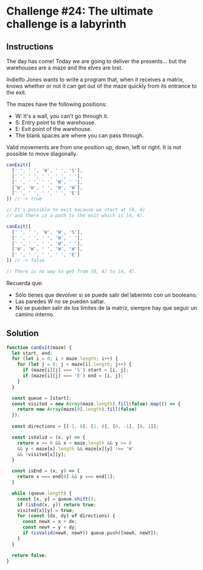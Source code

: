 # Challenge #24: The ultimate challenge is a labyrinth

## Instructions

The day has come! Today we are going to deliver the presents... but the warehouses are a maze and the elves are lost.

Indielfo Jones wants to write a program that, when it receives a matrix, knows whether or not it can get out of the maze quickly from its entrance to the exit.

The mazes have the following positions:

- W: It's a wall, you can't go through it.
- S: Entry point to the warehouse.
- E: Exit point of the warehouse.
- The blank spaces are where you can pass through.

Valid movements are from one position up, down, left or right. It is not possible to move diagonally.

```js
canExit([
  [' ', ' ', 'W', ' ', 'S'],
  [' ', ' ', ' ', ' ', ' '],
  [' ', ' ', ' ', 'W', ' '],
  ['W', 'W', ' ', 'W', 'W'],
  [' ', ' ', ' ', ' ', 'E']
]) // -> true

// It's possible to exit because we start at [0, 4]
// and there is a path to the exit which is [4, 4].

canExit([
  [' ', ' ', 'W', 'W', 'S'],
  [' ', ' ', ' ', 'W', ' '],
  [' ', ' ', ' ', 'W', ' '],
  ['W', 'W', ' ', 'W', 'W'],
  [' ', ' ', ' ', ' ', 'E']
]) // -> false

// There is no way to get from [0, 4] to [4, 4].
```

Recuerda que:

- Sólo tienes que devolver si se puede salir del laberinto con un booleano.
- Las paredes W no se pueden saltar.
- No se pueden salir de los límites de la matriz, siempre hay que seguir un camino interno.

## Solution

```js
function canExit(maze) {
  let start, end;
  for (let i = 0; i < maze.length; i++) {
    for (let j = 0; j < maze[i].length; j++) {
      if (maze[i][j] === 'S') start = [i, j];
      if (maze[i][j] === 'E') end = [i, j];
    }
  }

  const queue = [start];
  const visited = new Array(maze.length).fill(false).map(() => {
    return new Array(maze[0].length).fill(false)
  });
  
  const directions = [[-1, 0], [1, 0], [0, -1], [0, 1]];

  const isValid = (x, y) => {
    return x >= 0 && x < maze.length && y >= 0 
    && y < maze[x].length && maze[x][y] !== 'W' 
    && !visited[x][y];
  }

  const isEnd = (x, y) => {
    return x === end[0] && y === end[1];
  }

  while (queue.length) {
    const [x, y] = queue.shift();
    if (isEnd(x, y)) return true;
    visited[x][y] = true;
    for (const [dx, dy] of directions) {
      const newX = x + dx;
      const newY = y + dy;
      if (isValid(newX, newY)) queue.push([newX, newY]);
    }
  }

  return false;
}
```
